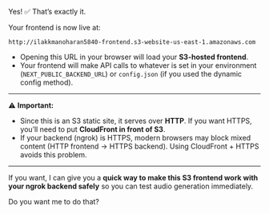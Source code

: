 Yes! ✅ That’s exactly it.

Your frontend is now live at:

```
http://ilakkmanoharan5840-frontend.s3-website-us-east-1.amazonaws.com
```

* Opening this URL in your browser will load your **S3-hosted frontend**.
* Your frontend will make API calls to whatever is set in your environment (`NEXT_PUBLIC_BACKEND_URL`) or `config.json` (if you used the dynamic config method).

---

⚠️ **Important:**

* Since this is an S3 static site, it serves over **HTTP**. If you want HTTPS, you’ll need to put **CloudFront in front of S3**.
* If your backend (ngrok) is HTTPS, modern browsers may block mixed content (HTTP frontend → HTTPS backend). Using CloudFront + HTTPS avoids this problem.

---

If you want, I can give you a **quick way to make this S3 frontend work with your ngrok backend safely** so you can test audio generation immediately.

Do you want me to do that?
